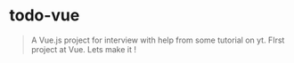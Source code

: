 # todo-vue

> A Vue.js project for interview with help from some tutorial on yt. 
> FIrst project at Vue. Lets make it ! 

